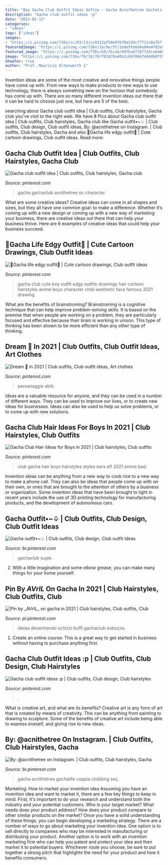 ```yaml
---
title: "Boy Gacha Club Outfit Ideas Softie - Gacha Acnithetree Gachalife Coppia Clubbing Seç"
description: "Gacha club outfit ideas :p"
date: "2023-02-13"
categories:
- "ideas"
tags: ["ideas"]
images:
- "https://i.pinimg.com/736x/cc/03/13/cc0313af50e9f6f0a2d3c77712c0a7b7.jpg"
featuredImage: "https://i.pinimg.com/736x/3a/9e/5f/3a9e5fe6d4a04e4f02e503d9627d88ff.jpg"
featured_image: "https://i.pinimg.com/736x/b9/7b/a4/b97ba4710f743cab46021dd82507ca1f.jpg"
image: "https://i.pinimg.com/736x/f0/18/78/f01878ad0a1cb970067404db0f557694.jpg"
ShowToc: true
author: "Prof. Mauricio Altenwerth I"
---
```



Invention ideas are some of the most creative and innovative things people have come up with. From new ways to make products to new ways to use technology, there is always something new on the horizon that somebody has come up with. There are so many different invention ideas out there that it can be hard to choose just one, but here are 5 of the best.

	

		
searching about Gacha club outfit idea | Club outfits, Club hairstyles, Gacha club you've visit to the right web. We have 8 Pics about Gacha club outfit idea | Club outfits, Club hairstyles, Gacha club like Gacha outfit•~♤ | Club outfits, Club design, Club outfit ideas, By: @acnithetree on Instagram. | Club outfits, Club hairstyles, Gacha and also 💜Gacha life edgy outfit💜 | Cute cartoon drawings, Club outfit ideas. Read more:
		
    
## Gacha Club Outfit Idea | Club Outfits, Club Hairstyles, Gacha Club

<img loading=lazy src="https://i.pinimg.com/736x/f0/18/78/f01878ad0a1cb970067404db0f557694.jpg" onerror="this.onerror=null;this.src='https://tse4.mm.bing.net/th?id=OIP.OUFioUBhrB6HAycSrzzxuwHaHV&amp;pid=15.1';" alt="Gacha club outfit idea | Club outfits, Club hairstyles, Gacha club">

_Source: pinterest.com_

>gacha gachaclub acnithetree oc character. 

	

What are some creative ideas?
Creative ideas can come in all shapes and sizes, but they all have one common goal: to make a difference. Whether it’s coming up with a new design or coming up with a new way of marketing your business, there are creative ideas out there that can help your business thrive. Here are 6 examples of creative ideas that could help your business succeed.

    
## 💜Gacha Life Edgy Outfit💜 | Cute Cartoon Drawings, Club Outfit Ideas

<img loading=lazy src="https://i.pinimg.com/736x/a7/bf/7a/a7bf7af7e6c30300fd35125d155a9920.jpg" onerror="this.onerror=null;this.src='https://tse2.mm.bing.net/th?id=OIP.A0pF3lHPpjCGM3dlQhc9gAHaEK&amp;pid=15.1';" alt="💜Gacha life edgy outfit💜 | Cute cartoon drawings, Club outfit ideas">

_Source: pinterest.com_

>gacha club cute boy outfit edgy outfits drawings hair cartoon hairstyles anime boys character chibi aesthetic face famous 2021 drawing. 

	

What are the benefits of brainstroming?
Brainstroming is a cognitive technique that can help improve problem-solving skills. It is based on the premise that when people are working on a problem, they are particularly focused and effective because their brain is working in unison. This type of thinking has been shown to be more efficient than any other type of thinking.

    
## Dream 💚 In 2021 | Club Outfits, Club Outfit Ideas, Art Clothes

<img loading=lazy src="https://i.pinimg.com/736x/5a/d7/d1/5ad7d1dcb23053224708cb163507b8eb.jpg" onerror="this.onerror=null;this.src='https://tse4.mm.bing.net/th?id=OIP.hpbfAthUq2P07yIqtvvNIwHaFO&amp;pid=15.1';" alt="Dream 💚 in 2021 | Club outfits, Club outfit ideas, Art clothes">

_Source: pinterest.com_

>personaggio abiti. 

	

Ideas are a valuable resource for anyone, and they can be used in a number of different ways. They can be used to improve our lives, or to create new ideas for businesses. Ideas can also be used to help us solve problems, or to come up with new solutions.

    
## Gacha Club Hair Ideas For Boys In 2021 | Club Hairstyles, Club Outfits

<img loading=lazy src="https://i.pinimg.com/736x/8b/60/17/8b6017485a9f02c5fc857b7bccf6ee4b.jpg" onerror="this.onerror=null;this.src='https://tse4.mm.bing.net/th?id=OIP.Ub506Faav2e-FcNpPL92KAHaLO&amp;pid=15.1';" alt="Gacha Club Hair Ideas for Boys in 2021 | Club hairstyles, Club outfits">

_Source: pinterest.com_

>club gacha hair boys hairstyles styles ears elf 2021 anime bad. 

	

Invention ideas can be anything from a new way to cook rice to a new way to make a phone call. They can also be ideas that people come up with on their own, or ones that are brought to the attention of others by a business or organization. Some invention ideas that have been brought to light in recent years include the use of 3D printing technology for manufacturing products, and the development of autonomous cars.

    
## Gacha Outfit•~♤ | Club Outfits, Club Design, Club Outfit Ideas

<img loading=lazy src="https://i.pinimg.com/736x/d6/4e/de/d64ede2b2ac37afcfac69fe13136f69c.jpg" onerror="this.onerror=null;this.src='https://tse4.mm.bing.net/th?id=OIP.s0x-2DQ-rfVZGZWrbP-ktwHaHW&amp;pid=15.1';" alt="Gacha outfit•~♤ | Club outfits, Club design, Club outfit ideas">

_Source: br.pinterest.com_

>gachaclub sujak. 

	

2. With a little imagination and some elbow grease, you can make many things for your home yourself.

    
## Pin By _AVrIL_ On Gacha In 2021 | Club Hairstyles, Club Outfits, Club

<img loading=lazy src="https://i.pinimg.com/736x/3a/9e/5f/3a9e5fe6d4a04e4f02e503d9627d88ff.jpg" onerror="this.onerror=null;this.src='https://tse4.mm.bing.net/th?id=OIP.8bbEC6-8aek_HhCl04tO5QHaJF&amp;pid=15.1';" alt="Pin by _AVrIL_ on gacha in 2021 | Club hairstyles, Club outfits, Club">

_Source: pl.pinterest.com_

>ideias desenhando schizzi buffi gachaclub esboços. 

	

1. Create an online course: This is a great way to get started in business without having to purchase anything first.

    
## Gacha Club Outfit Ideas :p | Club Outfits, Club Design, Club Hairstyles

<img loading=lazy src="https://i.pinimg.com/736x/cc/03/13/cc0313af50e9f6f0a2d3c77712c0a7b7.jpg" onerror="this.onerror=null;this.src='https://tse4.mm.bing.net/th?id=OIP.Bxh7sszexAF71u9DKpTbfAHaHU&amp;pid=15.1';" alt="Gacha club outfit ideas :p | Club outfits, Club design, Club hairstyles">

_Source: pinterest.com_

>. 

	

What is creative art, and what are its benefits?
Creative art is any form of art that is created by means of creativity. This can be anything from painting to drawing to sculpture. Some of the benefits of creative art include being able to express oneself, and giving rise to new ideas.

    
## By: @acnithetree On Instagram. | Club Outfits, Club Hairstyles, Gacha

<img loading=lazy src="https://i.pinimg.com/736x/b9/7b/a4/b97ba4710f743cab46021dd82507ca1f.jpg" onerror="this.onerror=null;this.src='https://tse4.mm.bing.net/th?id=OIP.2B4pz96Sdat0C9KmuYQ_bAHaHa&amp;pid=15.1';" alt="By: @acnithetree on Instagram. | Club outfits, Club hairstyles, Gacha">

_Source: br.pinterest.com_

>gacha acnithetree gachalife coppia clubbing seç. 

	

Marketing: How to market your invention idea
Assuming you have an invention idea and want to market it, there are a few key things to keep in mind. First, it's important to do your research and understand both the industry and your potential customers. Who is your target market? What needs does your product address? How does your product compare to other similar products on the market? Once you have a solid understanding of these things, you can begin developing a marketing strategy.
There are a number of ways to go about marketing your invention idea. One option is to sell directly to companies who may be interested in manufacturing or distributing your product. Another option is to work with an invention marketing firm who can help you patent and protect your idea and then market it to potential buyers. Whichever route you choose, be sure to put together a strong pitch that highlights the need for your product and how it benefits consumers.

